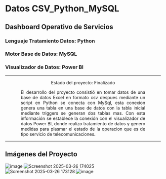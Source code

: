 # Datos CSV_Python_MySQL

## Dashboard Operativo de Servicios

### Lenguaje Tratamiento Datos: Python
### Motor Base de Datos: MySQL
### Visualizador de Datos: Power BI

---

<p align="center">
Estado del proyecto: Finalizado
</p>

<div align="justify" style="width: 80%; margin: 0 auto;">

El desarrollo del proyecto consistió en tomar datos de una base de datos Excel en formato csv despues mediante un script en Python se conecta con MySql, esta conexion  genera una tabla en una base de datos con la tabla inicial mediante triggers se generan dos tablas mas. Con esta información se establece la conexión con el visualizador de datos Power BI, donde realizo tratamiento de datos y genero medidas para plasmar el estado de la operacion que es de tipo servicio de telecomunicaciones.

</div>

---

## Imágenes del Proyecto
![image](https://github.com/user-attachments/assets/cb3d02a9-f5d0-4acc-a37b-407fcc4fbf5a)
![Screenshot 2025-03-26 174025](https://github.com/user-attachments/assets/cfca0de3-65e2-4c07-a747-aef0e991158f)
![Screenshot 2025-03-26 173128](https://github.com/user-attachments/assets/b0f3d009-370e-43fa-a773-9b55ae5d8db1)
![image](https://github.com/user-attachments/assets/3ead1c3c-6ca8-414d-b87f-26ef9ddfa76a)


